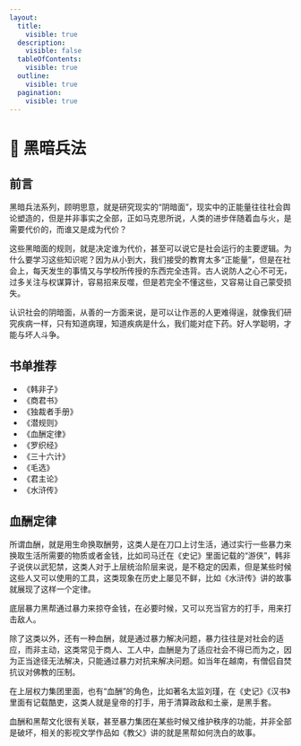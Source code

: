 ```yaml
---
layout:
  title:
    visible: true
  description:
    visible: false
  tableOfContents:
    visible: true
  outline:
    visible: true
  pagination:
    visible: true
---
```


# 🥷 黑暗兵法

## 前言

黑暗兵法系列，顾明思意，就是研究现实的“阴暗面”，现实中的正能量往往社会舆论塑造的，但是并非事实之全部，正如马克思所说，人类的进步伴随着血与火，是需要代价的，而谁又是成为代价？

这些黑暗面的规则，就是决定谁为代价，甚至可以说它是社会运行的主要逻辑。为什么要学习这些知识呢？因为从小到大，我们接受的教育太多“正能量”，但是在社会上，每天发生的事情又与学校所传授的东西完全违背。古人说防人之心不可无，过多关注与权谋算计，容易招来反噬，但是若完全不懂这些，又容易让自己蒙受损失。

认识社会的阴暗面，从善的一方面来说，是可以让作恶的人更难得逞，就像我们研究疾病一样，只有知道病理，知道疾病是什么，我们能对症下药。好人学聪明，才能与坏人斗争。

## 书单推荐

* 《韩非子》
* 《商君书》
* 《独裁者手册》
* 《潜规则》
* 《血酬定律》
* 《罗织经》
* 《三十六计》
* 《毛选》
* 《君主论》
* 《水浒传》

## 血酬定律

所谓血酬，就是用生命换取酬劳，这类人是在刀口上讨生活，通过实行一些暴力来换取生活所需要的物质或者金钱，比如司马迁在《史记》里面记载的“游侠”，韩非子说侠以武犯禁，这类人对于上层统治阶层来说，是不稳定的因素，但是某些时候这些人又可以使用的工具，这类现象在历史上屡见不鲜，比如《水浒传》讲的故事就展现了这样一个定律。

底层暴力黑帮通过暴力来掠夺金钱，在必要时候，又可以充当官方的打手，用来打击敌人。

除了这类以外，还有一种血酬，就是通过暴力解决问题，暴力往往是对社会的适应，而非主动，这类常见于商人、工人中，血酬是为了适应社会不得已而为之，因为正当途径无法解决，只能通过暴力对抗来解决问题。如当年在越南，有僧侣自焚抗议对佛教的压制。

在上层权力集团里面，也有“血酬”的角色，比如著名太监刘瑾，在《史记》《汉书》里面有记载酷吏，这类人就是皇帝的打手，用于清算政敌和土豪，是黑手套。

血酬和黑帮文化很有关联，甚至暴力集团在某些时候又维护秩序的功能，并非全部是破坏，相关的影视文学作品如《教父》讲的就是黑帮如何洗白的故事。





